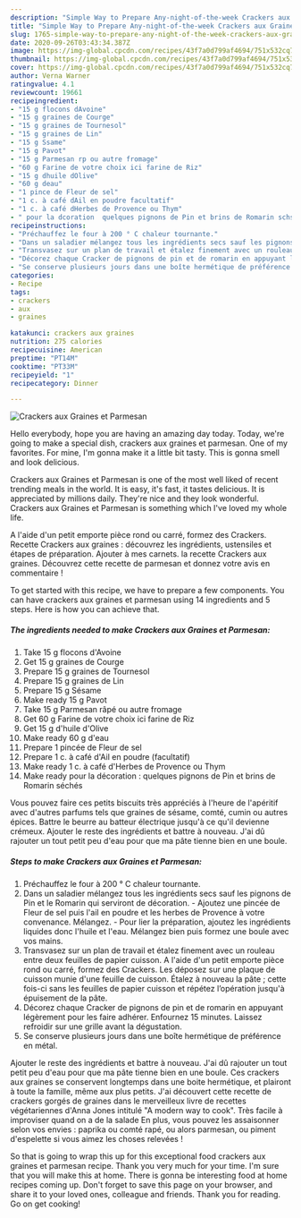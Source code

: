 ```yaml
---
description: "Simple Way to Prepare Any-night-of-the-week Crackers aux Graines et Parmesan"
title: "Simple Way to Prepare Any-night-of-the-week Crackers aux Graines et Parmesan"
slug: 1765-simple-way-to-prepare-any-night-of-the-week-crackers-aux-graines-et-parmesan
date: 2020-09-26T03:43:34.387Z
image: https://img-global.cpcdn.com/recipes/43f7a0d799af4694/751x532cq70/crackers-aux-graines-et-parmesan-photo-principale-de-la-recette.jpg
thumbnail: https://img-global.cpcdn.com/recipes/43f7a0d799af4694/751x532cq70/crackers-aux-graines-et-parmesan-photo-principale-de-la-recette.jpg
cover: https://img-global.cpcdn.com/recipes/43f7a0d799af4694/751x532cq70/crackers-aux-graines-et-parmesan-photo-principale-de-la-recette.jpg
author: Verna Warner
ratingvalue: 4.1
reviewcount: 19661
recipeingredient:
- "15 g flocons dAvoine"
- "15 g graines de Courge"
- "15 g graines de Tournesol"
- "15 g graines de Lin"
- "15 g Ssame"
- "15 g Pavot"
- "15 g Parmesan rp ou autre fromage"
- "60 g Farine de votre choix ici farine de Riz"
- "15 g dhuile dOlive"
- "60 g deau"
- "1 pince de Fleur de sel"
- "1 c. à café dAil en poudre facultatif"
- "1 c. à café dHerbes de Provence ou Thym"
- " pour la dcoration  quelques pignons de Pin et brins de Romarin schs"
recipeinstructions:
- "Préchauffez le four à 200 ° C chaleur tournante."
- "Dans un saladier mélangez tous les ingrédients secs sauf les pignons de Pin et le Romarin qui serviront de décoration. Ajoutez une pincée de Fleur de sel puis l&#39;ail en poudre et les herbes de Provence à votre convenance. Mélangez. Pour lier la préparation, ajoutez les ingrédients liquides donc l&#39;huile et l&#39;eau. Mélangez bien puis formez une boule avec vos mains."
- "Transvasez sur un plan de travail et étalez finement avec un rouleau entre deux feuilles de papier cuisson. A l&#39;aide d&#39;un petit emporte pièce rond ou carré, formez des Crackers. Les déposez sur une plaque de cuisson munie d&#39;une feuille de cuisson. Étalez à nouveau la pâte ; cette fois-ci sans les feuilles de papier cuisson et répétez l’opération jusqu&#39;à épuisement de la pâte."
- "Décorez chaque Cracker de pignons de pin et de romarin en appuyant légèrement pour les faire adhérer. Enfournez 15 minutes. Laissez refroidir sur une grille avant la dégustation."
- "Se conserve plusieurs jours dans une boîte hermétique de préférence en métal."
categories:
- Recipe
tags:
- crackers
- aux
- graines

katakunci: crackers aux graines 
nutrition: 275 calories
recipecuisine: American
preptime: "PT14M"
cooktime: "PT33M"
recipeyield: "1"
recipecategory: Dinner

---
```



![Crackers aux Graines et Parmesan](https://img-global.cpcdn.com/recipes/43f7a0d799af4694/751x532cq70/crackers-aux-graines-et-parmesan-photo-principale-de-la-recette.jpg)

Hello everybody, hope you are having an amazing day today. Today, we're going to make a special dish, crackers aux graines et parmesan. One of my favorites. For mine, I'm gonna make it a little bit tasty. This is gonna smell and look delicious.

Crackers aux Graines et Parmesan is one of the most well liked of recent trending meals in the world. It is easy, it's fast, it tastes delicious. It is appreciated by millions daily. They're nice and they look wonderful. Crackers aux Graines et Parmesan is something which I've loved my whole life.

A l&#39;aide d&#39;un petit emporte pièce rond ou carré, formez des Crackers. Recette Crackers aux graines : découvrez les ingrédients, ustensiles et étapes de préparation. Ajouter à mes carnets. la recette Crackers aux graines. Découvrez cette recette de parmesan et donnez votre avis en commentaire !


To get started with this recipe, we have to prepare a few components. You can have crackers aux graines et parmesan using 14 ingredients and 5 steps. Here is how you can achieve that.

<!--inarticleads1-->

##### The ingredients needed to make Crackers aux Graines et Parmesan:

1. Take 15 g flocons d&#39;Avoine
1. Get 15 g graines de Courge
1. Prepare 15 g graines de Tournesol
1. Prepare 15 g graines de Lin
1. Prepare 15 g Sésame
1. Make ready 15 g Pavot
1. Take 15 g Parmesan râpé ou autre fromage
1. Get 60 g Farine de votre choix ici farine de Riz
1. Get 15 g d&#39;huile d&#39;Olive
1. Make ready 60 g d&#39;eau
1. Prepare 1 pincée de Fleur de sel
1. Prepare 1 c. à café d&#39;Ail en poudre (facultatif)
1. Make ready 1 c. à café d&#39;Herbes de Provence ou Thym
1. Make ready  pour la décoration : quelques pignons de Pin et brins de Romarin séchés


Vous pouvez faire ces petits biscuits très appréciés à l&#39;heure de l&#39;apéritif avec d&#39;autres parfums tels que graines de sésame, comté, cumin ou autres épices. Battre le beurre au batteur électrique jusqu&#39;à ce qu&#39;il devienne crémeux. Ajouter le reste des ingrédients et battre à nouveau. J&#39;ai dû rajouter un tout petit peu d&#39;eau pour que ma pâte tienne bien en une boule. 

<!--inarticleads2-->

##### Steps to make Crackers aux Graines et Parmesan:

1. Préchauffez le four à 200 ° C chaleur tournante.
1. Dans un saladier mélangez tous les ingrédients secs sauf les pignons de Pin et le Romarin qui serviront de décoration. - Ajoutez une pincée de Fleur de sel puis l&#39;ail en poudre et les herbes de Provence à votre convenance. Mélangez. - Pour lier la préparation, ajoutez les ingrédients liquides donc l&#39;huile et l&#39;eau. Mélangez bien puis formez une boule avec vos mains.
1. Transvasez sur un plan de travail et étalez finement avec un rouleau entre deux feuilles de papier cuisson. A l&#39;aide d&#39;un petit emporte pièce rond ou carré, formez des Crackers. Les déposez sur une plaque de cuisson munie d&#39;une feuille de cuisson. Étalez à nouveau la pâte ; cette fois-ci sans les feuilles de papier cuisson et répétez l’opération jusqu&#39;à épuisement de la pâte.
1. Décorez chaque Cracker de pignons de pin et de romarin en appuyant légèrement pour les faire adhérer. Enfournez 15 minutes. Laissez refroidir sur une grille avant la dégustation.
1. Se conserve plusieurs jours dans une boîte hermétique de préférence en métal.


Ajouter le reste des ingrédients et battre à nouveau. J&#39;ai dû rajouter un tout petit peu d&#39;eau pour que ma pâte tienne bien en une boule. Ces crackers aux graines se conservent longtemps dans une boite hermétique, et plairont à toute la famille, même aux plus petits. J&#39;ai découvert cette recette de crackers gorgés de graines dans le merveilleux livre de recettes végétariennes d&#39;Anna Jones intitulé &#34;A modern way to cook&#34;. Très facile à improviser quand on a de la salade En plus, vous pouvez les assaisonner selon vos envies : paprika ou comté rapé, ou alors parmesan, ou piment d&#39;espelette si vous aimez les choses relevées ! 

So that is going to wrap this up for this exceptional food crackers aux graines et parmesan recipe. Thank you very much for your time. I'm sure that you will make this at home. There is gonna be interesting food at home recipes coming up. Don't forget to save this page on your browser, and share it to your loved ones, colleague and friends. Thank you for reading. Go on get cooking!
